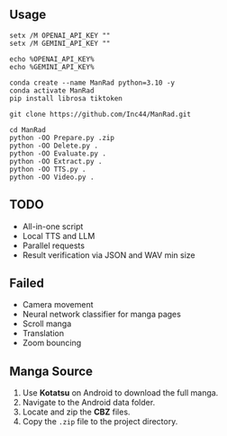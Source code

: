 ## Usage
```
setx /M OPENAI_API_KEY ""
setx /M GEMINI_API_KEY ""
```

```
echo %OPENAI_API_KEY%
echo %GEMINI_API_KEY%
```

```
conda create --name ManRad python=3.10 -y
conda activate ManRad
pip install librosa tiktoken
```

```
git clone https://github.com/Inc44/ManRad.git
```

```
cd ManRad
python -OO Prepare.py .zip
python -OO Delete.py .
python -OO Evaluate.py .
python -OO Extract.py .
python -OO TTS.py .
python -OO Video.py .
```
## TODO
- All-in-one script
- Local TTS and LLM
- Parallel requests
- Result verification via JSON and WAV min size

## Failed
- Camera movement
- Neural network classifier for manga pages
- Scroll manga
- Translation
- Zoom bouncing

## Manga Source
1. Use **Kotatsu** on Android to download the full manga.
2. Navigate to the Android data folder.
3. Locate and zip the **CBZ** files.
4. Copy the `.zip` file to the project directory.